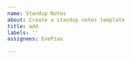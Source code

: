 ```yaml
---
name: Standup Notes
about: Create a standup notes template
title: add
labels: ''
assignees: EvePiao

---
```



